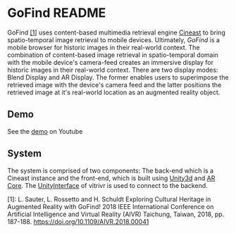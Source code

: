 # GoFind README

GoFind [[1]](#gofind) uses content-based multimedia retrieval engine [Cineast](https://github.com/vitrivr/cineast/)
to bring spatio-temporal image retrieval to mobile devices.
Ultimately, _GoFind_ is a mobile browser for historic images in their real-world context.
The combination of content-based image retrieval in spatio-temporal domain with
the mobile device's camera-feed creates an immersive display for historic images
in their real-world context.
There are two display modes: Blend Display and AR Display. The former enables users to superimpose
the retrieved image with the device's camera feed and the latter positions the retrieved image
at it's real-world location as an augmented reality object.

## Demo

See the [demo](https://youtu.be/W14e8SRZGkA) on Youtube

## System

The system is comprised of two components: The back-end which is a Cineast instance
and the front-end, which is built using [Unity3d](https://unity3d.com) and [AR Core](https://developers.google.com/ar/).
The [UnityInterface](https://github.com/vitrivr/UnityInterface) of vitrivr is used to connect to the backend.


<a name="gofind">[1]</a>: L. Sauter, L. Rossetto and H. Schuldt
Exploring Cultural Heritage in Augmented Reality with GoFind!
2018 IEEE International Conference on Artificial Intelligence and Virtual Reality (AIVR)
Taichung, Taiwan, 2018, pp. 187-188. https://doi.org/10.1109/AIVR.2018.00041
